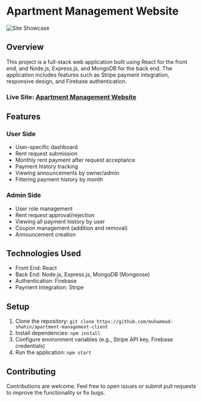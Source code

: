 # Apartment Management Website

![Site Showcase](https://ibb.co/Q8t4WN5)

## Overview

This project is a full-stack web application built using React for the front end, and Node.js, Express.js, and MongoDB for the back end. The application includes features such as Stripe payment integration, responsive design, and Firebase authentication.

### Live Site: [Apartment Management Website](https://linden-apartment-management.web.app/)

## Features

### User Side

- User-specific dashboard
- Rent request submission
- Monthly rent payment after request acceptance
- Payment history tracking
- Viewing announcements by owner/admin
- Filtering payment history by month

### Admin Side

- User role management
- Rent request approval/rejection
- Viewing all payment history by user
- Coupon management (addition and removal)
- Announcement creation

## Technologies Used

- Front End: React
- Back End: Node.js, Express.js, MongoDB (Mongoose)
- Authentication: Firebase
- Payment Integration: Stripe

## Setup

1. Clone the repository: `git clone https://github.com/muhammad-shahin/apartment-management-client`
2. Install dependencies: `npm install`
3. Configure environment variables (e.g., Stripe API key, Firebase credentials)
4. Run the application: `npm start`

## Contributing

Contributions are welcome. Feel free to open issues or submit pull requests to improve the functionality or fix bugs.


